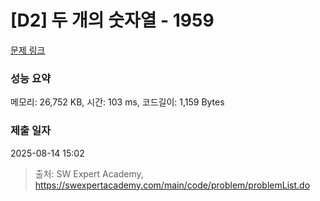 # [D2] 두 개의 숫자열 - 1959 

[문제 링크](https://swexpertacademy.com/main/code/problem/problemDetail.do?contestProbId=AV5PpoFaAS4DFAUq) 

### 성능 요약

메모리: 26,752 KB, 시간: 103 ms, 코드길이: 1,159 Bytes

### 제출 일자

2025-08-14 15:02



> 출처: SW Expert Academy, https://swexpertacademy.com/main/code/problem/problemList.do